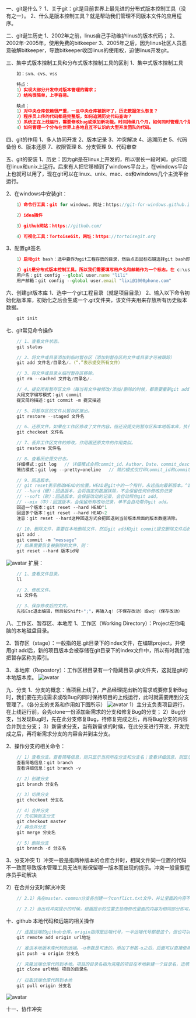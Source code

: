一、git是什么？
1、关于git：git是目前世界上最先进的分布式版本控制工具（没有之一）。
2、什么是版本控制工具？就是帮助我们管理不同版本文件的应用程序。


二、git诞生历史
1、2002年之前，linus自己手动维护linus的版本代码；
2、2002年-2005年，使用免费的bitkeeper
3、2005年之后，因为linus社区人员恶意破解bitkeeper，导致bitkeeper收回linus的使用权，迫使linus开发git。


三、集中式版本控制工具和分布式版本控制工具的区别
1、集中式版本控制工具
```js
    如：svn、cvs、vss

    特点：
    1）实现大部分开发中对版本管理的需求；
    2）结构很简单，上手容易。

    缺点：
    1）对中央仓库依赖很严重，一旦中央仓库被损坏了，历史数据怎么恢复？
    2）程序员上传的代码都是完整版，如何追溯历史代码查询？
    3）系统正在上线运行，需要修改bug或添加新功能，时间持续几个月，如何同时管理几个版本？
    4）如何管理一个分布在世界上各地且互不认识的大型开发团队的代码。
```


四、git的作用
1、多人协同开发
2、版本记录
3、冲突解决
4、追溯历史
5、代码备份
6、版本还原
7、权限管理
8、分支管理
9、代码审查


五、git的安装
1、历史：因为git是在linux上开发的，所以很长一段时间，git只能在linux和unix上运行。后来有人把它移植到了windows平台上，在windows平台上也就可以用了，现在git可以在linux、unix、mac、os和windows几个主流平台运行。

2、在windows中安装git：
```js
    1）命令行工具：git for windows。网址：https://git-for-windows.github.io 。（点击安装包的next，就可以傻瓜式的安装）

    2）idea插件

    3）github网站：https://github.com/

    4）可视化工具：TortoiseGit，网址：https://tortoisegit.org
```

3、配置git签名
```js
    1）启动git bash：选中要作为git工程存放的目录，然后点击鼠标右键选择git bash即可。

    2）git是分布式版本控制工具，所以我们需要填写用户名和邮箱作为一个标志。在 c:\user\lixi19861125 路径下的.gitconfig文件里面，可以看到--global属性，所有的git项目都会公用这个属性。（下面是配置--global的用户名和用户邮箱）
    用户名：git config --global user.name "lili"
    用户邮箱：git config --global user.email "lixi@1000phone.com"
```


六、创建git版本库
1、选中一个git工程目录（就是项目目录）
2、输入以下命令初始化版本库，初始化之后会生成一个.git文件夹，该文件夹用来存放所有历史版本数据。
```js
    git init
```


七、git常见命令操作
```js
    // 1、查看文件状态。
    git status

    // 2、将文件或目录添加到临时暂存区（添加到暂存区的文件或目录才可被跟踪）
    git add 文件名/目录名/.（“.”表示提交所有文件）

    // 3、将文件或目录从临时暂存区移除。
    git rm --cached 文件名/目录名/.

    // 4、提交所有暂存区文件（每当有文件被修改/添加/删除的时候，都需要重新git add，然后再git commit）
    大段文字编写模式：git commit
    提交简约描述：git commit -m 提交描述

    // 5、将暂存区的文件从暂存区撤出。
    git restore --staged 文件名

    // 6、还原文件。如果在工作区修改了文件内容，但还没提交到暂存区和本地版本库，执行了git checkout之后会把工作区的修改内容清除掉，并且还原至上一次git commit提交的内容。注意：git checkout还原文件后不会清除数据，这点跟git reset --Hard不一样。
    git checkout 文件名

    // 7、丢弃工作区文件的修改，作用跟还原文件的作用类似。
    git restore 文件名

    // 8、查看历史提交日志。
    详细模式：git log   // 详细模式会把commit_id、Author、Date、commit_description打印出来
    简约模式：git log --pretty=oneline   // 简约模式仅打印commit_id和commit_description

    // 9、回退版本。
    // git reset表示修改HEAD的位置，HEAD是git中的一个指针，永远指向最新版本，^1表示让HEAD指针指向上一个版本。
    // --hard（硬）：回退版本，会将指定的数据抹除，不会保留任何你修改的记录
    // --soft（软）：回退版本，会保留改动的记录，会自动帮你git add。
    // --mix（中）：回退版本，会保留所有改动记录，单不会自动帮你git add。
    回退一个版本：git reset --hard HEAD^1
    回退多个版本：git reset --hard HEAD~2
    注意：git reset --hard这种回退方式会把回退到当前版本后面的版本数据清除。
    
    // 10、删除文件，需要在本地删除文件，然后git add和git commit提交删除文件后的新版本。但是这种删除不是真的删除，在.git文件管理的历史版本（通过git reflog查看）中依然保存着被删除的文件，此时如果需要回复，可以使用git reset恢复。
    git add .
    git commit -m "message"
    // 如果需要恢复被删除的文件，则：
    git reset --hard 版本id号
```
![avatar](git_reset_--hard.jpg)
扩展：
```js
    // 1、查看文件目录。
    ll

    // 2、修改文件。
    vi 文件名

    // 3、保存修改后的文件。
    先按Esc退出编辑，然后按Shift+";"，再输入q!（不保存改动）或wq!（保存改动）
```


八、工作区、暂存区、本地库
1、工作区（Working Directory）：Project在你电脑的本地磁盘目录。

2、暂存区（stage）：一般指的是.git目录下的index文件，在编辑project，并使用git add后，新的项目版本会被存储在git目录下的index文件中，所以有时我们也把暂存区称为索引。

3、本地库（Repostory）：工作区根目录有一个隐藏目录.git文件夹，这就是git的本地版本库。
![avatar](工作区、暂存区和本地库的关系.png)


九、分支
1、分支的概念：当项目上线了，产品经理提出新的需求或要修复新Bug时，我们要在完成需求或改Bug的同时保持项目的上线运行，此时就需要用到分支管理了。（各分支的关系和作用如下图所示）
![avatar](分支的概念.png)
1）主分支负责项目运行，在上线运行前，会先clone一份添加新需求的分支和修复Bug的分支；
2）Bug分支，当发现Bug时，先在此分支修复Bug，待修复完成之后，再将Bug分支的内容合并到主分支；
3）新需求分支，当有新需求的时候，在此分支进行开发，开发完成之后，再将新需求分支的内容合并到主分支。

2、操作分支的相关命令：
```js
    // 1）查看分支。查看简略信息，则只显示当前所在分支和分支名；查看详细信息，则显示当前所在分支、分支名、分支ID、分支更新消息。
    查看简略信息：git branch
    查看详细信息：git branch -v

    // 2）创建分支
    git branch 分支名

    // 3）切换分支
    git checkout 分支名

    // 4）合并分支
    // 先切换到主分支
    git checkout master
    // 再合并分支
    git merge 分支名

    // 5）删除分支
    git branch -d 分支名
```

3、分支冲突
1）冲突一般是指两种版本的仓库合并时，相同文件同一位置的代码不一致而导致版本管理工具无法判断保留哪一版本而出现的提示。冲突一般需要程序员手动解决

2）在合并分支时解决冲突
```js
    // 2.1）先在master、common分支各创建一个conflict.txt文件，并让里面的内容不一致，然后提交合并。

    // 2.2）当出现冲突提示的时候，根据提示的位置去协商修改里面的内容为相同部分即可。
```


十、github
本地代码和远端的相关操作
```js
    // 连接远端的github仓库，origin指得是远端代号，一半远端代号都是这个，但也可以自定义。
    git remote add origin url地址

    // 推送本地版本库代码到远端。-u参数是可选的，添加了参数-u之后，后面可以直接使用 git push 代替 git push origin 分支名。
    git push -u origin 分支名

    // 克隆远端仓库代码到本地。项目的目录名指为克隆的项目在本地新建一个目录名，选填项，如果不填默认就是使用github的仓库名。
    git clone url地址 项目的目录名
 
    // 拉取远端仓库代码到本地
    git pull origin 分支名
```
![avatar](本地库提交代码到github上的流程.png)


十一、协作冲突